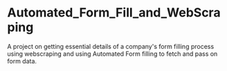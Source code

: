 # Automated_Form_Fill_and_WebScraping
A project on getting essential details of a company's form filling process using webscraping and using Automated Form filling to fetch and pass on form data.

